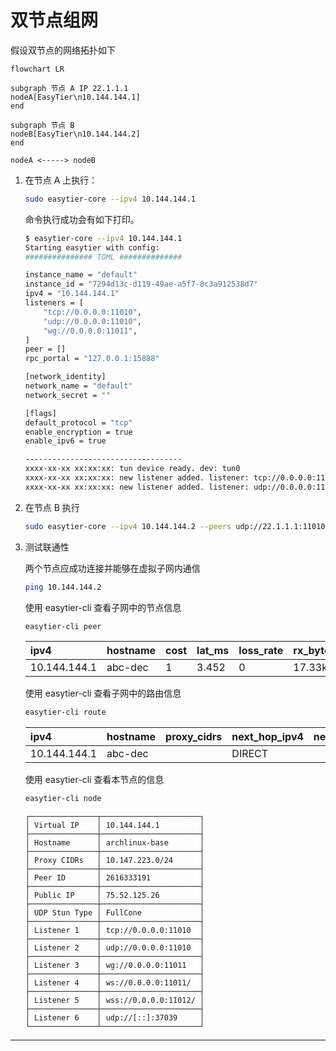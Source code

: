 # 双节点组网

假设双节点的网络拓扑如下

```mermaid
flowchart LR

subgraph 节点 A IP 22.1.1.1
nodeA[EasyTier\n10.144.144.1]
end

subgraph 节点 B
nodeB[EasyTier\n10.144.144.2]
end

nodeA <-----> nodeB

```

1. 在节点 A 上执行：

   ```sh
   sudo easytier-core --ipv4 10.144.144.1
   ```

   命令执行成功会有如下打印。

   ```sh
   $ easytier-core --ipv4 10.144.144.1
   Starting easytier with config:
   ############### TOML ##############

   instance_name = "default"
   instance_id = "7294d13c-d119-49ae-a5f7-8c3a912538d7"
   ipv4 = "10.144.144.1"
   listeners = [
       "tcp://0.0.0.0:11010",
       "udp://0.0.0.0:11010",
       "wg://0.0.0.0:11011",
   ]
   peer = []
   rpc_portal = "127.0.0.1:15888"

   [network_identity]
   network_name = "default"
   network_secret = ""

   [flags]
   default_protocol = "tcp"
   enable_encryption = true
   enable_ipv6 = true

   -----------------------------------
   xxxx-xx-xx xx:xx:xx: tun device ready. dev: tun0
   xxxx-xx-xx xx:xx:xx: new listener added. listener: tcp://0.0.0.0:11010
   xxxx-xx-xx xx:xx:xx: new listener added. listener: udp://0.0.0.0:11010
   ```

2. 在节点 B 执行

   ```sh
   sudo easytier-core --ipv4 10.144.144.2 --peers udp://22.1.1.1:11010
   ```

3. 测试联通性

   两个节点应成功连接并能够在虚拟子网内通信

   ```sh
   ping 10.144.144.2
   ```

   使用 easytier-cli 查看子网中的节点信息

   ```sh
   easytier-cli peer
   ```

   | ipv4         | hostname | cost | lat_ms | loss_rate | rx_bytes | tx_bytes | tunnel_proto | nat_type | id        |
   | :----------- | :------- | :--- | :----- | :-------- | :------- | :------- | :----------- | :------- | :-------- |
   | 10.144.144.1 | abc-dec  | 1    | 3.452  | 0         | 17.33kB  | 20.42kB  | udp          | FullCone | 390879727 |

   使用 easytier-cli 查看子网中的路由信息

   ```sh
   easytier-cli route
   ```

   | ipv4         | hostname | proxy_cidrs | next_hop_ipv4 | next_hop_hostname | next_hop_lat | cost |
   | :----------- | :------- | :---------- | :------------ | :---------------- | :----------- | :--- |
   | 10.144.144.1 | abc-dec  |             | DIRECT        |                   | 3.646        | 1    |

   使用 easytier-cli 查看本节点的信息

   ```sh
   easytier-cli node
   ```

   ```
   ┌───────────────┬──────────────────────┐
   │ Virtual IP    │ 10.144.144.1         │
   ├───────────────┼──────────────────────┤
   │ Hostname      │ archlinux-base       │
   ├───────────────┼──────────────────────┤
   │ Proxy CIDRs   │ 10.147.223.0/24      │
   ├───────────────┼──────────────────────┤
   │ Peer ID       │ 2616333191           │
   ├───────────────┼──────────────────────┤
   │ Public IP     │ 75.52.125.26         │
   ├───────────────┼──────────────────────┤
   │ UDP Stun Type │ FullCone             │
   ├───────────────┼──────────────────────┤
   │ Listener 1    │ tcp://0.0.0.0:11010  │
   ├───────────────┼──────────────────────┤
   │ Listener 2    │ udp://0.0.0.0:11010  │
   ├───────────────┼──────────────────────┤
   │ Listener 3    │ wg://0.0.0.0:11011   │
   ├───────────────┼──────────────────────┤
   │ Listener 4    │ ws://0.0.0.0:11011/  │
   ├───────────────┼──────────────────────┤
   │ Listener 5    │ wss://0.0.0.0:11012/ │
   ├───────────────┼──────────────────────┤
   │ Listener 6    │ udp://[::]:37039     │
   └───────────────┴──────────────────────┘
   ```

---

